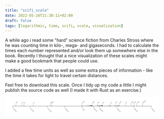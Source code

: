 ```yaml
---
title: "scifi_scale"
date: 2022-05-26T21:30:11+02:00
draft: false
tags: [logarithmic, time, scifi, scale, visualization]
---
```


A while ago i read some "hard" science fiction from Charles Stross where he was counting time in kilo-, mega- and gigaseconds. I had to calculate the times each number represented and/or look them up somewhere else in the book. Recently I thought that a nice visualization of these scales might make a good bookmark that people could use.

I added a few time units as well as some extra pieces of information - like the time it takes for light to travel certain distances.

Feel free to download this scale. Once I tidy up my code a little I might publish the source code as well (I made it with Rust as an exercise.)

[![a distribution of dots](/img/scifi_time_scale.svg)](/img/scifi_time_scale.svg)


